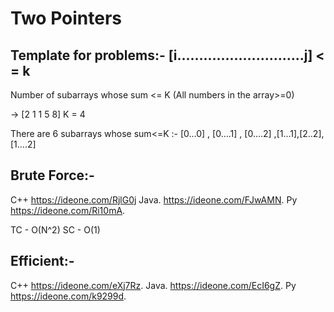 # Two Pointers

## Template for problems:- [i………………………..j] < = k 


Number of subarrays whose sum <= K 
(All numbers in the array>=0) 

-> [2 1 1 5 8] 
K = 4

There are 6 subarrays whose sum<=K :- [0…0] , [0….1] , [0….2] ,[1…1],[2..2],[1….2] 


## Brute Force:- 

C++ https://ideone.com/RjlG0j 
Java. https://ideone.com/FJwAMN. 
Py https://ideone.com/Ri10mA.  

TC - O(N^2)
SC - O(1)


## Efficient:- 

C++ https://ideone.com/eXj7Rz. 
Java. https://ideone.com/EcI6gZ. 
Py https://ideone.com/k9299d.
